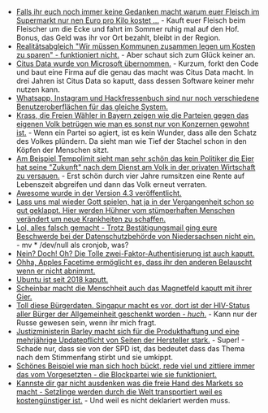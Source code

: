 * [Falls ihr euch noch immer keine Gedanken macht warum euer Fleisch im Supermarkt nur nen Euro pro Kilo kostet ...](https://blog.fefe.de/?ts=a2b08285) - Kauft euer Fleisch beim Fleischer um die Ecke und fahrt im Sommer ruhig mal auf den Hof. Bonus, das Geld was ihr vor Ort bezahlt, bleibt in der Region.
* [Realitätsabgleich "Wir müssen Kommunen zusammen legen um Kosten zu sparen" - funktioniert nicht.](https://blog.fefe.de/?ts=a2b07274) - Aber schaut sich zum Glück keiner an.
* [Citus Data wurde von Microsoft übernommen.](https://www.pro-linux.de/news/1/26712/microsoft-kauft-postgresql-anbieter.html) - Kurzum, forkt den Code und baut eine Firma auf die genau das macht was Citus Data macht. In drei Jahren ist Citus Data so kaputt, dass dessen Software keiner mehr nutzen kann.
* [Whatsapp, Instagram und Hackfressenbuch sind nur noch verschiedene Benutzeroberflächen für das gleiche System.](https://blog.fefe.de/?ts=a2b03e8a)
* [Krass, die Freien Wähler in Bayern zeigen wie die Parteien gegen das eigenen Volk betrügen wie man es sonst nur von Konzernen gewohnt ist.](https://blog.fefe.de/?ts=a2b1c7ce) - Wenn ein Partei so agiert, ist es kein Wunder, dass alle den Schatz des Volkes plündern. Da sieht man wie Tief der Stachel schon in den Köpfen der Menschen sitzt.
* [Am Beispiel Tempolimit sieht man sehr schön das kein Politiker die Eier hat seine "Zukunft" nach dem Dienst am Volk in der privaten Wirtschaft zu versauen.](https://www.neopresse.com/politik/hand-aufs-herz-kennen-sie-die-umweltministerin/) - Erst schön durch vier Jahre rumsitzen eine Rente auf Lebenszeit abgreifen und dann das Volk erneut verraten.
* [Awesome wurde in der Version 4.3 veröffentlicht.](https://www.phoronix.com/scan.php?page=news_item&px=Awesome-WM-4.3-Released)
* [Lass uns mal wieder Gott spielen, hat ja in der Vergangenheit schon so gut geklappt. Hier werden Hühner vom stümperhaften Menschen verändert um neue Krankheiten zu schaffen.](https://blog.fefe.de/?ts=a2b19992)
* [Lol, alles falsch gemacht - Trotz Bestätigungsmail ging eure Beschwerde bei der Datenschutzbehörde von Niedersachsen nicht ein.](https://blog.fefe.de/?ts=a2b19870) - mv * /dev/null als cronjob, was?
* [Nein? Doch! Oh? Die Tolle zwei-Faktor-Authentisierung ist auch kaputt.](https://blog.fefe.de/?ts=a2ae893e)
* [Ohha, Apples Facetime ermöglicht es, dass ihr den anderen Belauscht wenn er nicht abnimmt.](https://blog.fefe.de/?ts=a2ae8a80)
* [Ubuntu ist seit 2018 kaputt.](https://blog.fefe.de/?ts=a2ae8cb0)
* [Scheinbar macht die Menschheit auch das Magnetfeld kaputt mit ihrer Gier.](https://blog.fefe.de/?ts=a2ae8c25)
* [Toll diese Bürgerdaten. Singapur macht es vor, dort ist der HIV-Status aller Bürger der Allgemeinheit geschenkt worden - *huch*.](https://blog.fefe.de/?ts=a2ae8d5f) - Kann nur der Russe gewesen sein, wenn ihr mich fragt.
* [Justizministerin Barley macht sich für die Produkthaftung und eine mehrjährige Updatepflicht von Seiten der Hersteller stark.](https://blog.fefe.de/?ts=a2ae8f93) - Super! - Schade nur, dass sie von der SPD ist, das bedeutet dass das Thema nach dem Stimmenfang stirbt und sie umkippt.
* [Schönes Beispiel wie man sich hoch bückt, rede viel und zittiere immer das vom Vorgesetzten - die Blockpartei wie sie funktioniert.](https://blog.fefe.de/?ts=a2ae9ca0)
* [Kannste dir gar nicht ausdenken was die freie Hand des Markets so macht - Setzlinge werden durch die Welt transportiert weil es kostengünstiger ist.](https://netzfrauen.org/2019/01/29/gemuese/) - Und weil es nicht deklariert werden muss.
